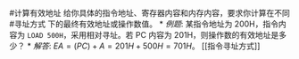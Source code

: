 #计算有效地址 
 给你具体的指令地址、寄存器内容和内存内容，要求你计算在不同 #寻址方式 下的最终有效地址或操作数值。
    *   *例题*: 某指令地址为 200H，指令内容为 `LOAD 500H`，采用相对寻址。若 PC 内容为 201H，则操作数的有效地址是多少？
    *   *解答*: $EA = (PC) + A = 201H + 500H = 701H$。
[[指令寻址方式]] 